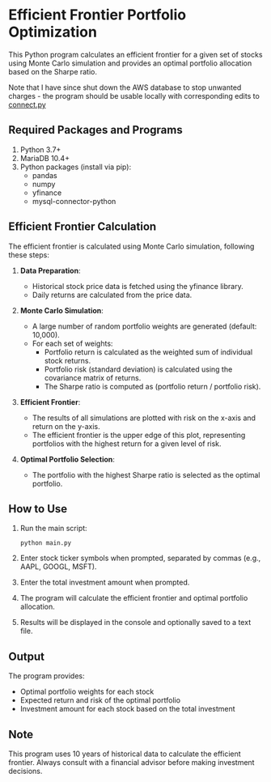 # Efficient Frontier Portfolio Optimization

This Python program calculates an efficient frontier for a given set of stocks using Monte Carlo simulation and provides an optimal portfolio allocation based on the Sharpe ratio.

Note that I have since shut down the AWS database to stop unwanted charges - the program should be usable locally with corresponding edits to [connect.py](https://github.com/CSC370-Project/portef/blob/main/connect.py)

## Required Packages and Programs

1. Python 3.7+
2. MariaDB 10.4+
3. Python packages (install via pip):
   - pandas
   - numpy
   - yfinance
   - mysql-connector-python

## Efficient Frontier Calculation

The efficient frontier is calculated using Monte Carlo simulation, following these steps:

1. **Data Preparation**: 
   - Historical stock price data is fetched using the yfinance library.
   - Daily returns are calculated from the price data.

2. **Monte Carlo Simulation**:
   - A large number of random portfolio weights are generated (default: 10,000).
   - For each set of weights:
     - Portfolio return is calculated as the weighted sum of individual stock returns.
     - Portfolio risk (standard deviation) is calculated using the covariance matrix of returns.
     - The Sharpe ratio is computed as (portfolio return / portfolio risk).

3. **Efficient Frontier**:
   - The results of all simulations are plotted with risk on the x-axis and return on the y-axis.
   - The efficient frontier is the upper edge of this plot, representing portfolios with the highest return for a given level of risk.

4. **Optimal Portfolio Selection**:
   - The portfolio with the highest Sharpe ratio is selected as the optimal portfolio.

## How to Use

1. Run the main script:
   ```
   python main.py
   ```

2. Enter stock ticker symbols when prompted, separated by commas (e.g., AAPL, GOOGL, MSFT).

3. Enter the total investment amount when prompted.

4. The program will calculate the efficient frontier and optimal portfolio allocation.

5. Results will be displayed in the console and optionally saved to a text file.

## Output

The program provides:
- Optimal portfolio weights for each stock
- Expected return and risk of the optimal portfolio
- Investment amount for each stock based on the total investment

## Note

This program uses 10 years of historical data to calculate the efficient frontier. Always consult with a financial advisor before making investment decisions.
